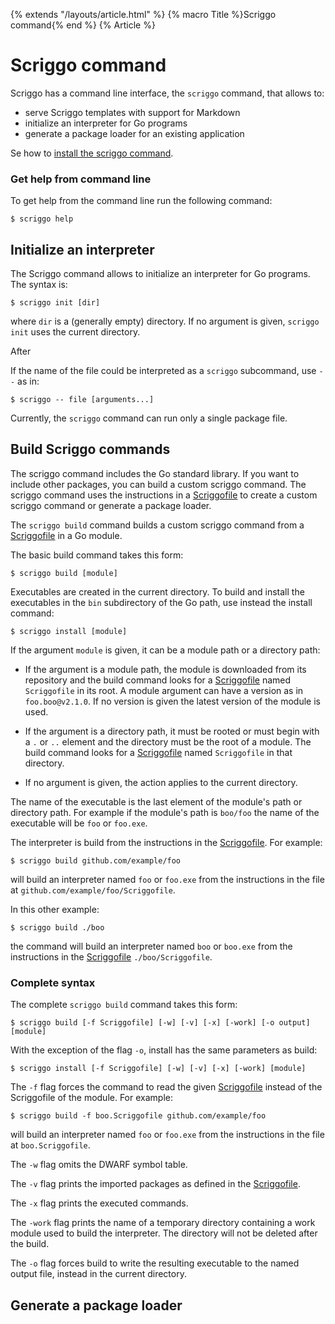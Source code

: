 {% extends "/layouts/article.html" %}
{% macro Title %}Scriggo command{% end %}
{% Article %}

# Scriggo command

Scriggo has a command line interface, the `scriggo` command, that allows to:

* serve Scriggo templates with support for Markdown
* initialize an interpreter for Go programs
* generate a package loader for an existing application

Se how to <a href="/install">install the scriggo command</a>.

### Get help from command line

To get help from the command line run the following command:

```
$ scriggo help
```

## Initialize an interpreter

The Scriggo command allows to initialize an interpreter for Go programs. The syntax is: 

```
$ scriggo init [dir]
```

where `dir` is a (generally empty) directory. If no argument is given, `scriggo init` uses the current directory.

After 

If the name of the file could be interpreted as a `scriggo` subcommand, use `--` as in:

```
$ scriggo -- file [arguments...]
```

Currently, the `scriggo` command can run only a single package file.

## Build Scriggo commands

The scriggo command includes the Go standard library. If you want to include other packages, you can build a custom scriggo command. The scriggo command uses the instructions in a [Scriggofile](scriggofile) to create a custom scriggo command or generate a package loader.

The `scriggo build` command builds a custom scriggo command from a [Scriggofile](scriggofile) in a Go module.

The basic build command takes this form:

```
$ scriggo build [module]
```

Executables are created in the current directory. To build and install the executables in
the `bin` subdirectory of the Go path, use instead the install command:
 
```
$ scriggo install [module]
```

If the argument `module` is given, it can be a module path or a directory path:

* If the argument is a module path, the module is downloaded from its repository
and the build command looks for a [Scriggofile](scriggofile) named `Scriggofile` in its root.
A module argument can have a version as in `foo.boo@v2.1.0`. If no version is
given the latest version of the module is used.

* If the argument is a directory path, it must be rooted or must begin with
a `.` or `..` element and the directory must be the root of a module. The build
command looks for a [Scriggofile](scriggofile) named `Scriggofile` in that directory.

* If no argument is given, the action applies to the current directory.

The name of the executable is the last element of the module's path or
directory path. For example if the module's path is `boo/foo` the name of the
executable will be `foo` or `foo.exe`.

The interpreter is build from the instructions in the [Scriggofile](scriggofile). For example:

```
$ scriggo build github.com/example/foo
```

will build an interpreter named `foo` or `foo.exe` from the instructions in
the file at `github.com/example/foo/Scriggofile`.

In this other example:

```
$ scriggo build ./boo
```

the command will build an interpreter named `boo` or `boo.exe` from the
instructions in the [Scriggofile](scriggofile) `./boo/Scriggofile`.

### Complete syntax

The complete `scriggo build` command takes this form:

```
$ scriggo build [-f Scriggofile] [-w] [-v] [-x] [-work] [-o output] [module] 
```

With the exception of the flag `-o`, install has the same parameters as build:

```
$ scriggo install [-f Scriggofile] [-w] [-v] [-x] [-work] [module] 
```

The `-f` flag forces the command to read the given [Scriggofile](scriggofile) instead of the
Scriggofile of the module. For example:

```
$ scriggo build -f boo.Scriggofile github.com/example/foo
```

will build an interpreter named `foo` or `foo.exe` from the instructions in the file at `boo.Scriggofile`.

The `-w` flag omits the DWARF symbol table.

The `-v` flag prints the imported packages as defined in the [Scriggofile](scriggofile).

The `-x` flag prints the executed commands.

The `-work` flag prints the name of a temporary directory containing a work
module used to build the interpreter. The directory will not be deleted
after the build.

The `-o` flag forces build to write the resulting executable to the named output
file, instead in the current directory.

## Generate a package loader

